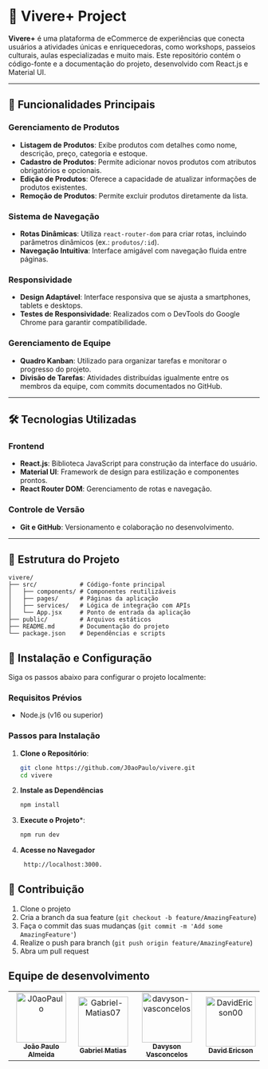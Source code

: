 # 🌟 Vivere+ Project

**Vivere+** é uma plataforma de eCommerce de experiências que conecta usuários a atividades únicas e enriquecedoras, como workshops, passeios culturais, aulas especializadas e muito mais. Este repositório contém o código-fonte e a documentação do projeto, desenvolvido com React.js e Material UI.

---

## 🚀 Funcionalidades Principais

### **Gerenciamento de Produtos**
- **Listagem de Produtos**: Exibe produtos com detalhes como nome, descrição, preço, categoria e estoque.
- **Cadastro de Produtos**: Permite adicionar novos produtos com atributos obrigatórios e opcionais.
- **Edição de Produtos**: Oferece a capacidade de atualizar informações de produtos existentes.
- **Remoção de Produtos**: Permite excluir produtos diretamente da lista.

### **Sistema de Navegação**
- **Rotas Dinâmicas**: Utiliza `react-router-dom` para criar rotas, incluindo parâmetros dinâmicos (ex.: `produtos/:id`).
- **Navegação Intuitiva**: Interface amigável com navegação fluida entre páginas.

### **Responsividade**
- **Design Adaptável**: Interface responsiva que se ajusta a smartphones, tablets e desktops.
- **Testes de Responsividade**: Realizados com o DevTools do Google Chrome para garantir compatibilidade.

### **Gerenciamento de Equipe**
- **Quadro Kanban**: Utilizado para organizar tarefas e monitorar o progresso do projeto.
- **Divisão de Tarefas**: Atividades distribuídas igualmente entre os membros da equipe, com commits documentados no GitHub.

---

## 🛠️ Tecnologias Utilizadas

### **Frontend**
- **React.js**: Biblioteca JavaScript para construção da interface do usuário.
- **Material UI**: Framework de design para estilização e componentes prontos.
- **React Router DOM**: Gerenciamento de rotas e navegação.

### **Controle de Versão**
- **Git e GitHub**: Versionamento e colaboração no desenvolvimento.

---

## 📂 Estrutura do Projeto

```plaintext
vivere/
├── src/            # Código-fonte principal
│   ├── components/ # Componentes reutilizáveis
│   ├── pages/      # Páginas da aplicação
│   ├── services/   # Lógica de integração com APIs
│   └── App.jsx     # Ponto de entrada da aplicação
├── public/         # Arquivos estáticos
├── README.md       # Documentação do projeto
└── package.json    # Dependências e scripts
``` 

## 🔧 Instalação e Configuração

Siga os passos abaixo para configurar o projeto localmente:

### **Requisitos Prévios**
- Node.js (v16 ou superior)

### **Passos para Instalação**
1. **Clone o Repositório**:
   ```bash
   git clone https://github.com/J0aoPaulo/vivere.git
   cd vivere
2. **Instale as Dependências**
   ```bash
   npm install
3. **Execute o Projeto***:
   ```bash
   npm run dev
4. **Acesse no Navegador**
   ```bash
    http://localhost:3000.

## 🤝 Contribuição

1. Clone o projeto
2. Cria a branch da sua feature (`git checkout -b feature/AmazingFeature`)
3. Faça o commit das suas mudanças (`git commit -m 'Add some AmazingFeature'`)
4. Realize o push para branch (`git push origin feature/AmazingFeature`)
5. Abra um pull request

## Equipe de desenvolvimento
<!-- readme: collaborators,contributors -start -->
<table>
	<tbody>
		<tr>
            <td align="center">
                <a href="https://github.com/J0aoPaulo">
                    <img src="https://avatars.githubusercontent.com/u/98539735?v=4" width="100;" alt="J0aoPaulo"/>
                    <br />
                    <sub><b>João Paulo Almeida</b></sub>
                </a>
            </td>
            <td align="center">
                <a href="https://github.com/Gabriel-Matias07">
                    <img src="https://avatars.githubusercontent.com/u/124216130?v=4" width="100;" alt="Gabriel-Matias07"/>
                    <br />
                    <sub><b>Gabriel Matias</b></sub>
                </a>
            </td>
            <td align="center">
                <a href="https://github.com/davyson-vasconcelos">
                    <img src="https://avatars.githubusercontent.com/u/147925506?v=4" width="100;" alt="davyson-vasconcelos"/>
                    <br />
                    <sub><b>Davyson Vasconcelos</b></sub>
                </a>
            </td>
            <td align="center">
                <a href="https://github.com/DavidEricson00">
                    <img src="https://avatars.githubusercontent.com/u/169815129?v=4" width="100;" alt="DavidEricson00"/>
                    <br />
                    <sub><b>David Ericson</b></sub>
                </a>
            </td>
		</tr>
	<tbody>
</table>
<!-- readme: collaborators,contributors -end -->

